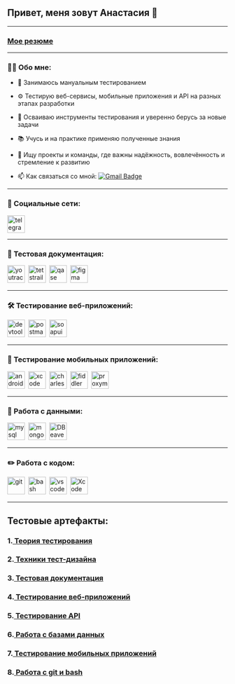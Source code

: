 ## Привет, меня зовут Анастасия 👋


---

### <a href="https://drive.google.com/file/d/1qu4YDU6ftserOAcGbgRYatiJKLFHqQXx/view?usp=sharing">Мое резюме</a>

---

### 👩‍💻 Обо мне:
- 🔧 Занимаюсь мануальным тестированием  
- ⚙️ Тестирую веб-сервисы, мобильные приложения и API на разных этапах разработки  
- 🚀 Осваиваю инструменты тестирования и уверенно берусь за новые задачи  
- 📚 Учусь и на практике применяю полученные знания  
- 🤝 Ищу проекты и команды, где важны надёжность, вовлечённость и стремление к развитию  



- 📫 Как связаться со мной: [![Gmail Badge](https://img.shields.io/badge/-Gmail-red?style=flat&logo=Gmail&logoColor=white)](akostiuk01@gmail.com)

---

### 🤝 Социальные сети:

  <div id="badges">
    <a href="https://t.me/s3rp3ns" target="_blank">
      <img src="https://cdn-icons-png.flaticon.com/512/2111/2111646.png" width="40" height="40" alt="telegram" />
    </a>
  </div>

---

### 📁 Тестовая документация:

<div>
  <img src="https://upload.wikimedia.org/wikipedia/commons/thumb/8/8d/YouTrack_Icon.svg/1024px-YouTrack_Icon.svg.png?20200803082248" title="youtrack" alt="youtrack" width="40" height="40"/>&nbsp
  <img src="https://codahosted.io/packs/21236/unversioned/assets/LOGO/ba1091c59bab89cd2fd0f289622731fe16113d7b00905abe64759c313a4b73b76c1b0426076ed76cb74752234c734131df46992d5b8b48fc13e264240e4f7119f736cfeb64df36ded54b5cbf6198b9cadedf18dd0cac5c7dbcd16e6336c29363cd1292ba" title="testrail" alt="tetstrail" width="40" height="40"/>&nbsp
  <img src="https://luna1.co/eb0187.png" title="qase" alt="qase" width="40" height="40"/>&nbsp
  <img src="https://cdn.jsdelivr.net/gh/devicons/devicon/icons/figma/figma-original.svg" title="figma" alt="figma" width="40" height="40"/>&nbsp
</div>

---

### 🛠 Тестирование веб-приложений:

<div>
  <img src="https://d33wubrfki0l68.cloudfront.net/38b5c953a4667366685d55db55d057c86db1fc54/a0fdc/static/acae6b24d940347661ca901ea07f47c1/chrome-dev-logo-icon.png" title="devtools" alt="devtools" width="40" height="40"/>&nbsp
  <img src="https://uxwing.com/wp-content/themes/uxwing/download/brands-and-social-media/postman-icon.png" title="postman" alt="postman" width="40" height="40"/>&nbsp
  <img src="https://static0.smartbear.co/smartbearbrand/media/images/home/soapui-icon.svg" title="soapui" alt="soapui" width="40" height="40"/>&nbsp
</div>

---

### 📱 Тестирование мобильных приложений:

<div>
  <img src="https://cdn.jsdelivr.net/gh/devicons/devicon/icons/androidstudio/androidstudio-original.svg" title="android-studio" alt="android-studio" width="40" height="40"/>&nbsp
  <img src="https://cdn.jsdelivr.net/gh/devicons/devicon/icons/xcode/xcode-original.svg" title="xcode" alt="xcode" width="40" height="40"/>&nbsp
  <img src="https://cdn.icon-icons.com/icons2/3053/PNG/512/charles_proxy_macos_bigsur_icon_190302.png" title="charles-proxy" alt="charles-proxy" width="40" height="40"/>&nbsp
  <img src="https://www.megaleechers.com/storage/Fiddler-Everywhere-Icon.png" title="fiddler" alt="fiddler" width="40" height="40"/>&nbsp
  <img src="https://pbs.twimg.com/profile_images/1589614420766126080/slAIVDtr_400x400.jpg" title="proxyman" alt="proxyman" width="40" height="40"/>&nbsp
</div>


---

### 💾 Работа с данными:

<div>
  <img src="https://cdn.jsdelivr.net/gh/devicons/devicon/icons/mysql/mysql-original.svg" title="mysql" alt="mysql" width="40" height="40"/>&nbsp
  <img src="https://cdn.jsdelivr.net/gh/devicons/devicon/icons/mongodb/mongodb-original.svg" title="mongodb" alt="mongodb" width="40" height="40"/>&nbsp
 <img src="https://upload.wikimedia.org/wikipedia/commons/b/b5/DBeaver_logo.svg" title="DBeaver" alt="DBeaver" width="40" height="40"/>&nbsp
</div>

---

### ✏️ Работа с кодом:

<div>
  <img src="https://cdn.jsdelivr.net/gh/devicons/devicon/icons/git/git-original.svg" title="git" alt="git" width="40" height="40"/>&nbsp
  <img src="https://upload.wikimedia.org/wikipedia/commons/thumb/4/4b/Bash_Logo_Colored.svg/1024px-Bash_Logo_Colored.svg.png?20180723054350" title="bash" alt="bash" width="40" height="40"/>&nbsp
  <img src="https://cdn.jsdelivr.net/gh/devicons/devicon/icons/vscode/vscode-original.svg" title="vscode" alt="vscode" width="40" height="40"/>&nbsp
  <img src="https://upload.wikimedia.org/wikipedia/ru/0/0c/Xcode_icon.png" title="Xcode" alt="Xcode" width="40" height="40"/>&nbsp
  
</div>

---

## Тестовые артефакты:

<div>

 ### 1.<a href="https://github.com/AnKostiuk/theory/tree/main"> Теория тестирования</a>
 ### 2.<a href="https://github.com/AnKostiuk/design/tree/main"> Техники тест-дизайна</a>
 ### 3.<a href="https://github.com/AnKostiuk/docs/tree/main"> Тестовая документация</a>
 ### 4.<a href="https://github.com/AnKostiuk/web/tree/main"> Тестирование веб-приложений</a>
 ### 5.<a href="https://github.com/AnKostiuk/api/tree/main"> Тестирование API</a>
 ### 6.<a href="https://github.com/AnKostiuk/database/tree/main"> Работа с базами данных</a>
 ### 7.<a href="https://github.com/AnKostiuk/mobile/tree/main"> Тестирование мобильных приложений</a>
 ### 8.<a href="https://github.com/AnKostiuk/git_bash/tree/main?tab=readme-ov-file"> Работа с git и bash</a>

</div>
